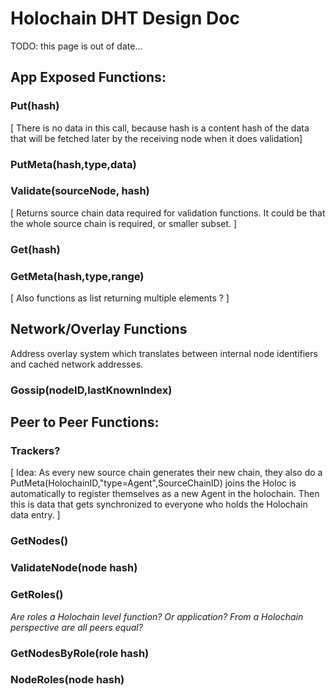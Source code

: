 # Holochain DHT Design Doc

TODO: this page is out of date...

## App Exposed Functions:

### Put(hash)
[ There is no data in this call, because hash is a content hash of the data that will be fetched later by the receiving node when it does validation]

### PutMeta(hash,type,data)

### Validate(sourceNode, hash)
[ Returns source chain data required for validation functions. It could be that the whole source chain is required, or smaller subset. ]

### Get(hash)

### GetMeta(hash,type,range) 
[ Also functions as list returning multiple elements ? ]

## Network/Overlay Functions
Address overlay system which translates between internal node identifiers and cached network addresses.

### Gossip(nodeID,lastKnownIndex)

## Peer to Peer Functions:

### Trackers?
[ Idea: As every new source chain generates their new chain, they also do a PutMeta(HolochainID,"type=Agent",SourceChainID) joins the Holoc is automatically to register themselves as a new Agent in the holochain. Then this is data that gets synchronized to everyone who holds the Holochain data entry. ]

### GetNodes()

### ValidateNode(node hash)

### GetRoles()
*Are roles a Holochain level function? Or application? From a Holochain perspective are all peers equal?*

### GetNodesByRole(role hash)

### NodeRoles(node hash)

